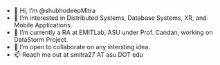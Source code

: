 - 👋 Hi, I’m @shubhodeepMitra
- 👀 I’m interested in Distributed Systems, Database Systems, XR, and Mobile Applications.
- 🌱 I’m currently a RA at EMITLab, ASU under Prof. Candan, working on DataStorm Project.
- 💞️ I’m open to collaborate on any intersting idea.
- 📫 Reach me out at smitra27 AT asu DOT edu

<!---
shubhodeepMitra/shubhodeepMitra is a ✨ special ✨ repository because its `README.md` (this file) appears on your GitHub profile.
You can click the Preview link to take a look at your changes.
--->
